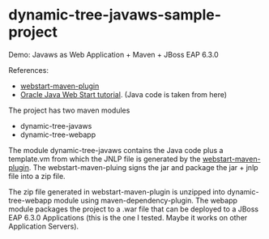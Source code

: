 dynamic-tree-javaws-sample-project
==================================

Demo: Javaws as Web Application + Maven + JBoss EAP 6.3.0  

References:
* [webstart-maven-plugin](http://mojo.codehaus.org/webstart/webstart-maven-plugin/)
* [Oracle Java Web Start tutorial](https://docs.oracle.com/javase/tutorial/deployment/webstart/). (Java code is taken from here)

The project has two maven modules
* dynamic-tree-javaws
* dynamic-tree-webapp

The module dynamic-tree-javaws contains the Java code plus a template.vm from which the JNLP file is generated by the [webstart-maven-plugin](http://mojo.codehaus.org/webstart/webstart-maven-plugin/). The webstart-maven-pluing signs the jar and package the jar + jnlp file into a zip file.

The zip file generated in webstart-maven-plugin is unzipped into dynamic-tree-webapp module using maven-dependency-plugin. The webapp module packages the project to a .war file that can be deployed to a JBoss EAP 6.3.0 Applications (this is the one I tested. Maybe it works on other Application Servers).
